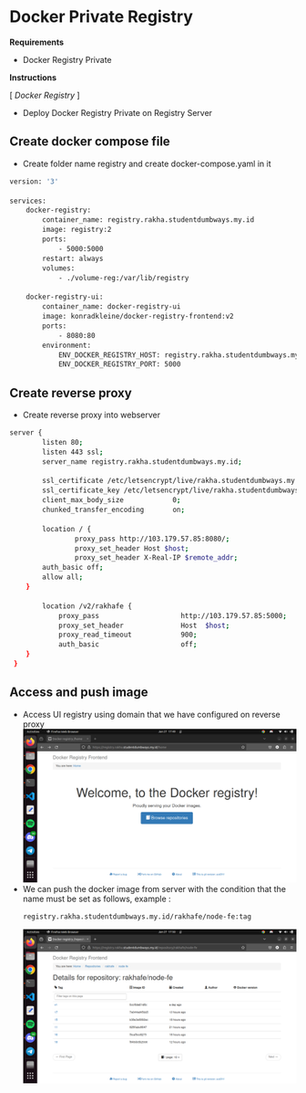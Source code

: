 # Docker Private Registry
**Requirements**

-   Docker Registry Private

**Instructions**

[ _Docker Registry_ ]

-   Deploy Docker Registry Private on Registry Server

## Create docker compose file
- Create folder name registry and create docker-compose.yaml in it
```sh
version: '3'

services:
    docker-registry:
        container_name: registry.rakha.studentdumbways.my.id
        image: registry:2
        ports:
            - 5000:5000
        restart: always
        volumes:
            - ./volume-reg:/var/lib/registry

    docker-registry-ui:
        container_name: docker-registry-ui
        image: konradkleine/docker-registry-frontend:v2
        ports:
            - 8080:80
        environment:
            ENV_DOCKER_REGISTRY_HOST: registry.rakha.studentdumbways.my.id
            ENV_DOCKER_REGISTRY_PORT: 5000
```
## Create reverse proxy
- Create reverse proxy into webserver
```sh
server {
        listen 80;
        listen 443 ssl;
        server_name registry.rakha.studentdumbways.my.id;

        ssl_certificate /etc/letsencrypt/live/rakha.studentdumbways.my.id/fullchain.pem;
        ssl_certificate_key /etc/letsencrypt/live/rakha.studentdumbways.my.id/privkey.pem;
        client_max_body_size            0;
    	chunked_transfer_encoding       on;

        location / {
                proxy_pass http://103.179.57.85:8080/;
                proxy_set_header Host $host;
                proxy_set_header X-Real-IP $remote_addr;
		auth_basic off;
		allow all;
	}

    	location /v2/rakhafe {
      		proxy_pass                    http://103.179.57.85:5000;
	      	proxy_set_header              Host  $host;
      		proxy_read_timeout            900;
      		auth_basic                    off;
	}
 }


```
## Access and push image 
- Access UI registry using domain that we have configured on reverse proxy
![enter image description here](https://github.com/RakhaFe21/devops19-dumbways-rakha/blob/main/stage-2/final/assets/Screenshot%20from%202024-01-27%2017-49-48.png?raw=true)
-  We can push the docker image from server with the condition that the name must be set as follows, example :
	```sh
	registry.rakha.studentdumbways.my.id/rakhafe/node-fe:tag
	```
	![enter image description here](https://github.com/RakhaFe21/devops19-dumbways-rakha/blob/main/stage-2/final/assets/Screenshot%20from%202024-01-27%2017-50-05.png?raw=true)
